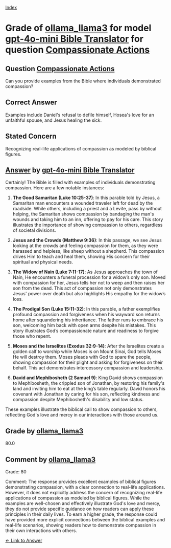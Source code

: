 
[Index](../../../../index.md)
# Grade of [ollama_llama3](../../../grading_models/ollama_llama3.md) for model [gpt-4o-mini Bible Translator](../../../answering_models/gpt-4o-mini_Bible_Translator.md) for question [Compassionate Actions](../../../questions/Compassionate_Actions.md)

## Question [Compassionate Actions](../../../questions/Compassionate_Actions.md)
Can you provide examples from the Bible where individuals demonstrated compassion?

## Correct Answer
Examples include Daniel's refusal to defile himself, Hosea's love for an unfaithful spouse, and Jesus healing the sick.

## Stated Concern
Recognizing real-life applications of compassion as modeled by biblical figures.

## [Answer](../Compassionate_Actions.md) by [gpt-4o-mini Bible Translator](../../../answering_models/gpt-4o-mini_Bible_Translator.md)
Certainly! The Bible is filled with examples of individuals demonstrating compassion. Here are a few notable instances:

1. **The Good Samaritan (Luke 10:25-37)**: In this parable told by Jesus, a Samaritan man encounters a wounded traveler left for dead by the roadside. While others, including a priest and a Levite, pass by without helping, the Samaritan shows compassion by bandaging the man's wounds and taking him to an inn, offering to pay for his care. This story illustrates the importance of showing compassion to others, regardless of societal divisions.

2. **Jesus and the Crowds (Matthew 9:36)**: In this passage, we see Jesus looking at the crowds and feeling compassion for them, as they were harassed and helpless, like sheep without a shepherd. This compassion drives Him to teach and heal them, showing His concern for their spiritual and physical needs.

3. **The Widow of Nain (Luke 7:11-17)**: As Jesus approaches the town of Nain, He encounters a funeral procession for a widow’s only son. Moved with compassion for her, Jesus tells her not to weep and then raises her son from the dead. This act of compassion not only demonstrates Jesus' power over death but also highlights His empathy for the widow’s loss.

4. **The Prodigal Son (Luke 15:11-32)**: In this parable, a father exemplifies profound compassion and forgiveness when his wayward son returns home after squandering his inheritance. The father runs to embrace his son, welcoming him back with open arms despite his mistakes. This story illustrates God’s compassionate nature and readiness to forgive those who repent.

5. **Moses and the Israelites (Exodus 32:9-14)**: After the Israelites create a golden calf to worship while Moses is on Mount Sinai, God tells Moses He will destroy them. Moses pleads with God to spare the people, showing compassion for their plight and asking for forgiveness on their behalf. This act demonstrates intercessory compassion and leadership.

6. **David and Mephibosheth (2 Samuel 9)**: King David shows compassion to Mephibosheth, the crippled son of Jonathan, by restoring his family's land and inviting him to eat at the king’s table regularly. David honors his covenant with Jonathan by caring for his son, reflecting kindness and compassion despite Mephibosheth's disability and low status.

These examples illustrate the biblical call to show compassion to others, reflecting God's love and mercy in our interactions with those around us.

## Grade by [ollama_llama3](../../../grading_models/ollama_llama3.md)
80.0

## Comment by [ollama_llama3](../../../grading_models/ollama_llama3.md)
Grade: 80

Comment: The response provides excellent examples of biblical figures demonstrating compassion, with a clear connection to real-life applications. However, it does not explicitly address the concern of recognizing real-life applications of compassion as modeled by biblical figures. While the examples are well-chosen and effectively illustrate God's love and mercy, they do not provide specific guidance on how readers can apply these principles in their daily lives. To earn a higher grade, the response could have provided more explicit connections between the biblical examples and real-life scenarios, showing readers how to demonstrate compassion in their own interactions with others.

[&lt;- Link to Answer](../Compassionate_Actions.md)

